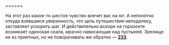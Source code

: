 ======

На этот раз какое-то шестое чувство влечет вас на юг. А непонятно откуда взявшаяся уверенность, что цель путешествия неподалеку, заставляет ускорить шаг. И действительно вскоре на горизонте возникает одинокая скала, мрачно нависающая над пустыней. Зрелище не из приятных, но не поворачивать же обратно — [**233**](#n_233).

